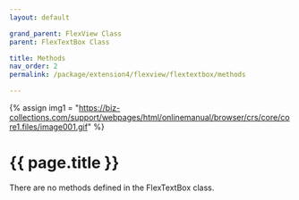 ```yaml
---
layout: default

grand_parent: FlexView Class
parent: FlexTextBox Class

title: Methods
nav_order: 2
permalink: /package/extension4/flexview/flextextbox/methods

---
```

{% assign img1 = "https://biz-collections.com/support/webpages/html/onlinemanual/browser/crs/core/core1.files/image001.gif" %}


# {{ page.title }}

There are no methods defined in the FlexTextBox class.